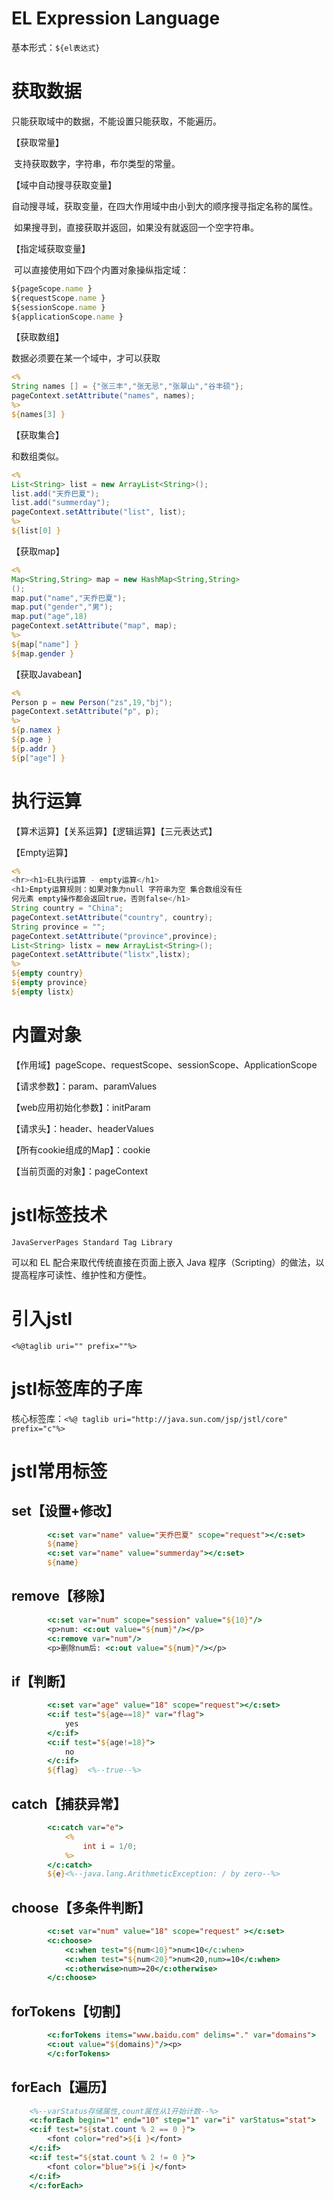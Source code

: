 # EL   Expression Language

基本形式：`${el表达式}`

# 获取数据

只能获取域中的数据，不能设置只能获取，不能遍历。

【获取常量】

​	支持获取数字，字符串，布尔类型的常量。

【域中自动搜寻获取变量】

​	自动搜寻域，获取变量，在四大作用域中由小到大的顺序搜寻指定名称的属性。

​	如果搜寻到，直接获取并返回，如果没有就返回一个空字符串。

【指定域获取变量】

​	可以直接使用如下四个内置对象操纵指定域：

```js
${pageScope.name }
${requestScope.name }
${sessionScope.name }
${applicationScope.name }
```

【获取数组】

数据必须要在某一个域中，才可以获取

```jsp
<% 
String names [] = {"张三丰","张无忌","张翠山","谷丰硕"};
pageContext.setAttribute("names", names);
%>
${names[3] }
```

【获取集合】

和数组类似。

```jsp
<%
List<String> list = new ArrayList<String>();
list.add("天乔巴夏");
list.add("summerday");
pageContext.setAttribute("list", list);
%>
${list[0] }
```

【获取map】

```jsp
<%
Map<String,String> map = new HashMap<String,String>
();
map.put("name","天乔巴夏");
map.put("gender","男");
map.put("age",18)
pageContext.setAttribute("map", map);
%>
${map["name"] }
${map.gender }

```

【获取Javabean】

```jsp
<%
Person p = new Person("zs",19,"bj");
pageContext.setAttribute("p", p);
%>
${p.namex }
${p.age }
${p.addr }
${p["age"] }
```

# 执行运算

【算术运算】【关系运算】【逻辑运算】【三元表达式】

【Empty运算】

```jsp
<%
<hr><h1>EL执行运算 - empty运算</h1>
<h1>Empty运算规则：如果对象为null 字符串为空 集合数组没有任
何元素 empty操作都会返回true，否则false</h1>
String country = "China";
pageContext.setAttribute("country", country);
String province = "";
pageContext.setAttribute("province",province);
List<String> listx = new ArrayList<String>();
pageContext.setAttribute("listx",listx);
%>
${empty country}
${empty province}
${empty listx}
```

# 内置对象

【作用域】pageScope、requestScope、sessionScope、ApplicationScope

【请求参数】：param、paramValues

【web应用初始化参数】：initParam

【请求头】：header、headerValues

【所有cookie组成的Map】：cookie

【当前页面的对象】：pageContext

#  jstl标签技术

`JavaServerPages Standard Tag Library`

可以和 EL 配合来取代传统直接在页面上嵌入 Java 程序（Scripting）的做法，以提高程序可读性、维护性和方便性。

# 引入jstl

`<%@taglib uri="" prefix=""%>`

# jstl标签库的子库

核心标签库：`<%@ taglib uri="http://java.sun.com/jsp/jstl/core" prefix="c"%>`

# jstl常用标签

## set【设置+修改】

```jsp
        <c:set var="name" value="天乔巴夏" scope="request"></c:set>
        ${name}
        <c:set var="name" value="summerday"></c:set>
        ${name}

```

## remove【移除】

```jsp
        <c:set var="num" scope="session" value="${10}"/>
        <p>num: <c:out value="${num}"/></p>
        <c:remove var="num"/>
        <p>删除num后: <c:out value="${num}"/></p>
```

## if【判断】

```jsp
        <c:set var="age" value="18" scope="request"></c:set>
        <c:if test="${age==18}" var="flag">
            yes
        </c:if>
        <c:if test="${age!=18}">
            no
        </c:if>
        ${flag}  <%--true--%>
```

## catch【捕获异常】

```jsp
        <c:catch var="e">
            <%
                int i = 1/0;
            %>
        </c:catch>
        ${e}<%--java.lang.ArithmeticException: / by zero--%>
```

## choose【多条件判断】

```jsp
        <c:set var="num" value="18" scope="request" ></c:set>
        <c:choose>
            <c:when test="${num<10}">num<10</c:when>
            <c:when test="${num<20}">num<20,num>=10</c:when>
            <c:otherwise>num>=20</c:otherwise>
        </c:choose>
```

## forTokens【切割】

```jsp
        <c:forTokens items="www.baidu.com" delims="." var="domains">
        <c:out value="${domains}"/><p>
        </c:forTokens>
```

## forEach【遍历】

```jsp
	<%--varStatus存储属性,count属性从1开始计数--%>    
	<c:forEach begin="1" end="10" step="1" var="i" varStatus="stat">
    <c:if test="${stat.count % 2 == 0 }">
        <font color="red">${i }</font>
    </c:if>
    <c:if test="${stat.count % 2 != 0 }">
        <font color="blue">${i }</font>
    </c:if>
    </c:forEach>
```

